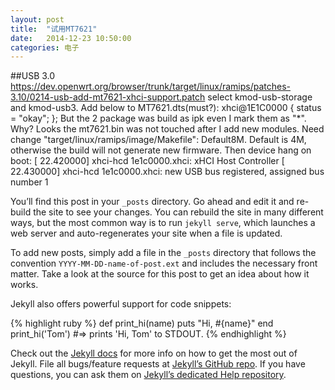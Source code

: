 ```yaml
---
layout: post
title:  "试用MT7621"
date:   2014-12-23 10:50:00
categories: 电子
---
```

##USB 3.0
https://dev.openwrt.org/browser/trunk/target/linux/ramips/patches-3.10/0214-usb-add-mt7621-xhci-support.patch 
select kmod-usb-storage and kmod-usb3. Add below to MT7621.dts(must?):
        xhci@1E1C0000 {
                status = "okay";
        };
But the 2 package was build as ipk even I mark them as "*". Why? Looks the mt7621.bin was not touched after I add new modules. Need change "target/linux/ramips/image/Makefile": Default8M. Default is 4M, otherwise the build will not generate new firmware.
Then device hang on boot:
     [   22.420000] xhci-hcd 1e1c0000.xhci: xHCI Host Controller
     [   22.430000] xhci-hcd 1e1c0000.xhci: new USB bus registered, assigned bus number 1




You’ll find this post in your `_posts` directory. Go ahead and edit it and re-build the site to see your changes. You can rebuild the site in many different ways, but the most common way is to run `jekyll serve`, which launches a web server and auto-regenerates your site when a file is updated.

To add new posts, simply add a file in the `_posts` directory that follows the convention `YYYY-MM-DD-name-of-post.ext` and includes the necessary front matter. Take a look at the source for this post to get an idea about how it works.

Jekyll also offers powerful support for code snippets:

{% highlight ruby %}
def print_hi(name)
  puts "Hi, #{name}"
end
print_hi('Tom')
#=> prints 'Hi, Tom' to STDOUT.
{% endhighlight %}

Check out the [Jekyll docs][jekyll] for more info on how to get the most out of Jekyll. File all bugs/feature requests at [Jekyll’s GitHub repo][jekyll-gh]. If you have questions, you can ask them on [Jekyll’s dedicated Help repository][jekyll-help].

[jekyll]:      http://jekyllrb.com
[jekyll-gh]:   https://github.com/jekyll/jekyll
[jekyll-help]: https://github.com/jekyll/jekyll-help
